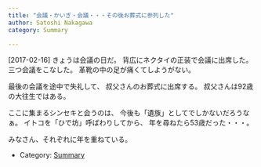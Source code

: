 ```yaml
---
title: "会議・かいぎ・会議・・・その後お葬式に参列した"
author: Satoshi Nakagawa
category: Summary

---
```


[2017-02-16]  きょうは会議の日だ。
背広にネクタイの正装で会議に出席した。
三つ会議をこなした。
革靴の中の足が痛くてしようがない。

<!--more-->

 最後の会議を途中で失礼して、
叔父さんのお葬式に出席する。
叔父さんは92歳の大往生ではある。

 ここに集まるシンセキと会うのは、
今後も「遺族」としてでしかないだろうなぁ。
イトコを「ひで坊」呼ばわりしてから、
年を尋ねたら53歳だった・・・。

 みなさん、それぞれに年を重ねている。

- Category: [Summary](/categories.html#Summary)

